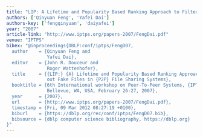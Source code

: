 ```yaml
---
title: "LIP: A Lifetime and Popularity Based Ranking Approach to Filter out Fake Files in P2P File Sharing Systems."
authors: ['Qinyuan Feng', 'Yafei Dai']
authors-key: ['fengqinyuan', 'daiyafei']
year: "2007"
article-link: "http://www.iptps.org/papers-2007/FengDai.pdf"
venue: "IPTPS"
bibex: "@inproceedings{DBLP:conf/iptps/FengD07,
  author    = {Qinyuan Feng and
               Yafei Dai},
  editor    = {John R. Douceur and
               Roger Wattenhofer},
  title     = {{LIP:} {A} Lifetime and Popularity Based Ranking Approach to Filter
               out Fake Files in {P2P} File Sharing Systems},
  booktitle = {6th International workshop on Peer-To-Peer Systems, {IPTPS} 2007,
               Bellevue, WA, USA, February 26-27, 2007},
  year      = {2007},
  url       = {http://www.iptps.org/papers-2007/FengDai.pdf},
  timestamp = {Fri, 09 Mar 2012 08:27:19 +0100},
  biburl    = {https://dblp.org/rec/conf/iptps/FengD07.bib},
  bibsource = {dblp computer science bibliography, https://dblp.org}
}"
---
```

